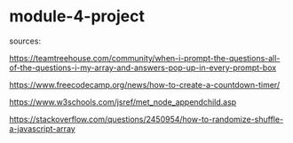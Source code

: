 # module-4-project

sources:

https://teamtreehouse.com/community/when-i-prompt-the-questions-all-of-the-questions-i-my-array-and-answers-pop-up-in-every-prompt-box

https://www.freecodecamp.org/news/how-to-create-a-countdown-timer/

https://www.w3schools.com/jsref/met_node_appendchild.asp

https://stackoverflow.com/questions/2450954/how-to-randomize-shuffle-a-javascript-array